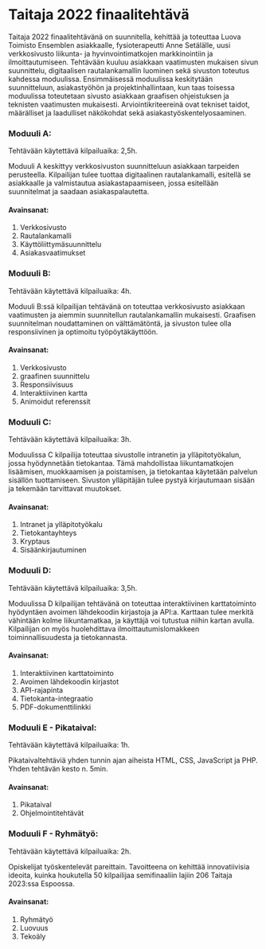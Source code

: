 # Taitaja 2022 finaalitehtävä

Taitaja 2022 finaalitehtävänä on suunnitella, kehittää ja toteuttaa Luova Toimisto Ensemblen asiakkaalle, fysioterapeutti Anne Setälälle, uusi verkkosivusto liikunta- ja hyvinvointimatkojen markkinointiin ja ilmoittautumiseen. Tehtävään kuuluu asiakkaan vaatimusten mukaisen sivun suunnittelu, digitaalisen rautalankamallin luominen sekä sivuston toteutus kahdessa moduulissa. Ensimmäisessä moduulissa keskitytään suunnitteluun, asiakastyöhön ja projektinhallintaan, kun taas toisessa moduulissa toteutetaan sivusto asiakkaan graafisen ohjeistuksen ja teknisten vaatimusten mukaisesti. Arviointikriteereinä ovat tekniset taidot, määrälliset ja laadulliset näkökohdat sekä asiakastyöskentelyosaaminen.

### Moduuli A:

Tehtävään käytettävä kilpailuaika: 2,5h.

Moduuli A keskittyy verkkosivuston suunnitteluun asiakkaan tarpeiden perusteella. Kilpailijan tulee tuottaa digitaalinen rautalankamalli, esitellä se asiakkaalle ja valmistautua asiakastapaamiseen, jossa esitellään suunnitelmat ja saadaan asiakaspalautetta.

#### Avainsanat:

1. Verkkosivusto
2. Rautalankamalli
3. Käyttöliittymäsuunnittelu
4. Asiakasvaatimukset

### Moduuli B:

Tehtävään käytettävä kilpailuaika: 4h.

Moduuli B:ssä kilpailijan tehtävänä on toteuttaa verkkosivusto asiakkaan vaatimusten ja aiemmin suunnitellun rautalankamallin mukaisesti. Graafisen suunnitelman noudattaminen on välttämätöntä, ja sivuston tulee olla responsiivinen ja optimoitu työpöytäkäyttöön.

#### Avainsanat:

1. Verkkosivusto
2. graafinen suunnittelu
3. Responsiivisuus
4. Interaktiivinen kartta
5. Animoidut referenssit

### Moduuli C:

Tehtävään käytettävä kilpailuaika: 3h.

Moduulissa C kilpailija toteuttaa sivustolle intranetin ja ylläpitotyökalun, jossa hyödynnetään tietokantaa. Tämä mahdollistaa liikuntamatkojen lisäämisen, muokkaamisen ja poistamisen, ja tietokantaa käytetään palvelun sisällön tuottamiseen. Sivuston ylläpitäjän tulee pystyä kirjautumaan sisään ja tekemään tarvittavat muutokset.

#### Avainsanat:

1. Intranet ja ylläpitotyökalu
2. Tietokantayhteys
3. Kryptaus
4. Sisäänkirjautuminen

### Moduuli D:

Tehtävään käytettävä kilpailuaika: 3,5h.

Moduulissa D kilpailijan tehtävänä on toteuttaa interaktiivinen karttatoiminto hyödyntäen avoimen lähdekoodin kirjastoja ja API:a. Karttaan tulee merkitä vähintään kolme liikuntamatkaa, ja käyttäjä voi tutustua niihin kartan avulla. Kilpailijan on myös huolehdittava ilmoittautumislomakkeen toiminnallisuudesta ja tietokannasta.

#### Avainsanat:

1. Interaktiivinen karttatoiminto
2. Avoimen lähdekoodin kirjastot
3. API-rajapinta
4. Tietokanta-integraatio
5. PDF-dokumenttilinkki

### Moduuli E - Pikataival:

Tehtävään käytettävä kilpailuaika: 1h.

Pikataivaltehtäviä yhden tunnin ajan aiheista HTML, CSS, JavaScript ja PHP. Yhden tehtävän kesto n. 5min.

#### Avainsanat:

1. Pikataival
2. Ohjelmointitehtävät

### Moduuli F - Ryhmätyö:

Tehtävään käytettävä kilpailuaika: 2h.

Opiskelijat työskentelevät pareittain. Tavoitteena on kehittää innovatiivisia ideoita, kuinka houkutella 50 kilpailijaa semifinaaliin lajiin 206 Taitaja 2023:ssa Espoossa.

#### Avainsanat:

1. Ryhmätyö
2. Luovuus
3. Tekoäly
